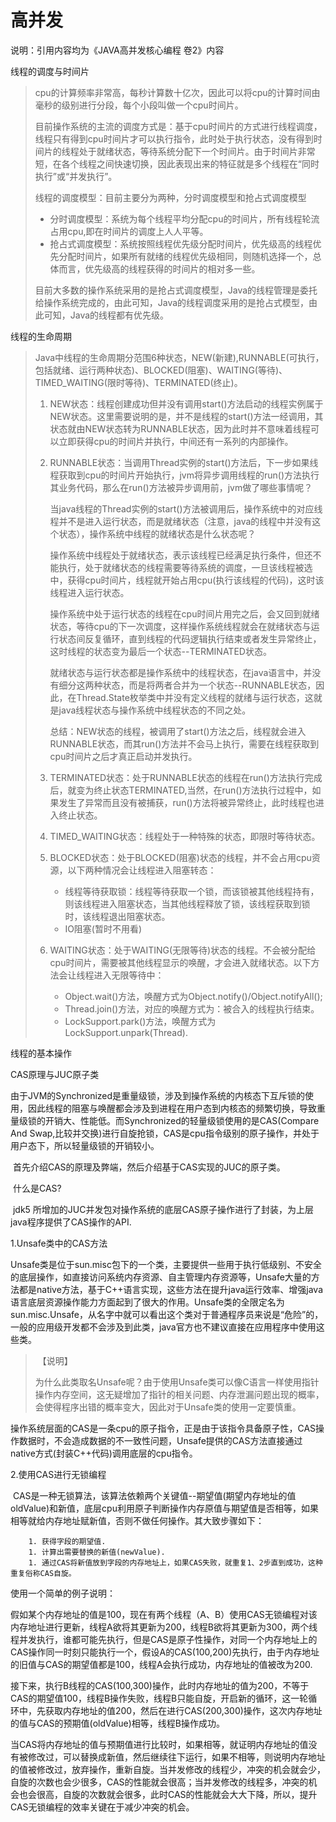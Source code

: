 # 高并发

说明：引用内容均为《JAVA高并发核心编程 卷2》内容

线程的调度与时间片

>cpu的计算频率非常高，每秒计算数十亿次，因此可以将cpu的计算时间由毫秒的级别进行分段，每个小段叫做一个cpu时间片。
>
>目前操作系统的主流的调度方式是：基于cpu时间片的方式进行线程调度，线程只有得到cpu时间片才可以执行指令，此时处于执行状态，没有得到时间片的线程处于就绪状态，等待系统分配下一个时间片。由于时间片非常短，在各个线程之间快速切换，因此表现出来的特征就是多个线程在“同时执行”或“并发执行”。
>
>线程的调度模型：目前主要分为两种，分时调度模型和抢占式调度模型
>
>* 分时调度模型：系统为每个线程平均分配cpu的时间片，所有线程轮流占用cpu,即在时间片的调度上人人平等。
>* 抢占式调度模型：系统按照线程优先级分配时间片，优先级高的线程优先分配时间片，如果所有就绪的线程优先级相同，则随机选择一个，总体而言，优先级高的线程获得的时间片的相对多一些。
>
>目前大多数的操作系统采用的是抢占式调度模型，Java的线程管理是委托给操作系统完成的，由此可知，Java的线程调度采用的是抢占式模型，由此可知，Java的线程都有优先级。

线程的生命周期

> ​		Java中线程的生命周期分范围6种状态，NEW(新建),RUNNABLE(可执行，包括就绪、运行两种状态)、BLOCKED(阻塞)、WAITING(等待)、TIMED_WAITING(限时等待)、TERMINATED(终止)。
>
> 1. NEW状态：线程创建成功但并没有调用start()方法启动的线程实例属于NEW状态。这里需要说明的是，并不是线程的start()方法一经调用，其状态就由NEW状态转为RUNNABLE状态，因为此时并不意味着线程可以立即获得cpu的时间片并执行，中间还有一系列的内部操作。
>
> 2. RUNNABLE状态：当调用Thread实例的start()方法后，下一步如果线程获取到cpu的时间片开始执行，jvm将异步调用线程的run()方法执行其业务代码，那么在run()方法被异步调用前，jvm做了哪些事情呢？
>
>    ​		当java线程的Thread实例的start()方法被调用后，操作系统中的对应线程并不是进入运行状态，而是就绪状态（注意，java的线程中并没有这个状态），操作系统中线程的就绪状态是什么状态呢？
>
>    ​		操作系统中线程处于就绪状态，表示该线程已经满足执行条件，但还不能执行，处于就绪状态的线程需要等待系统的调度，一旦该线程被选中，获得cpu时间片，线程就开始占用cpu(执行该线程的代码)，这时该线程进入运行状态。
>
>    ​		操作系统中处于运行状态的线程在cpu时间片用完之后，会又回到就绪状态，等待cpu的下一次调度，这样操作系统线程就会在就绪状态与运行状态间反复循环，直到线程的代码逻辑执行结束或者发生异常终止，这时线程的状态变为最后一个状态--TERMINATED状态。 
>
>    ​		就绪状态与运行状态都是操作系统中的线程状态，在java语言中，并没有细分这两种状态，而是将两者合并为一个状态--RUNNABLE状态，因此，在Thread.State枚举类中并没有定义线程的就绪与运行状态，这就是java线程状态与操作系统中线程状态的不同之处。
>
>    总结：NEW状态的线程，被调用了start()方法之后，线程就会进入RUNNABLE状态，而其run()方法并不会马上执行，需要在线程获取到cpu时间片之后才真正启动并发执行。
>
> 3. TERMINATED状态：处于RUNNABLE状态的线程在run()方法执行完成后，就变为终止状态TERMINATED,当然，在run()方法执行过程中，如果发生了异常而且没有被捕获，run()方法将被异常终止，此时线程也进入终止状态。
> 4. TIMED_WAITING状态：线程处于一种特殊的状态，即限时等待状态。
> 5. BLOCKED状态：处于BLOCKED(阻塞)状态的线程，并不会占用cpu资源，以下两种情况会让线程进入阻塞转态：
>    * 线程等待获取锁：线程等待获取一个锁，而该锁被其他线程持有，则该线程进入阻塞状态，当其他线程释放了锁，该线程获取到锁时，该线程退出阻塞状态。
>    * IO阻塞(暂时不用看)
>
> 6. WAITING状态：处于WAITING(无限等待)状态的线程。不会被分配给cpu时间片，需要被其他线程显示的唤醒，才会进入就绪状态。以下方法会让线程进入无限等待中：
>    * Object.wait()方法，唤醒方式为Object.notify()/Object.notifyAll();
>    * Thread.join()方法，对应的唤醒方式为：被合入的线程执行结束。
>    * LockSupport.park()方法，唤醒方式为LockSupport.unpark(Thread).

线程的基本操作

































































































































CAS原理与JUC原子类

​		由于JVM的Synchronized是重量级锁，涉及到操作系统的内核态下互斥锁的使用，因此线程的阻塞与唤醒都会涉及到进程在用户态到内核态的频繁切换，导致重量级锁的开销大、性能低。而Synchronized的轻量级锁使用的是CAS(Compare And Swap,比较并交换)进行自旋抢锁，CAS是cpu指令级别的原子操作，并处于用户态下，所以轻量级锁的开销较小。

​		首先介绍CAS的原理及弊端，然后介绍基于CAS实现的JUC的原子类。

​		什么是CAS?

​		jdk5 所增加的JUC并发包对操作系统的底层CAS原子操作进行了封装，为上层java程序提供了CAS操作的API.

1.Unsafe类中的CAS方法

​		Unsafe类是位于sun.misc包下的一个类，主要提供一些用于执行低级别、不安全的底层操作，如直接访问系统内存资源、自主管理内存资源等，Unsafe大量的方法都是native方法，基于C++语言实现，这些方法在提升java运行效率、增强java语言底层资源操作能力方面起到了很大的作用。Unsafe类的全限定名为sun.misc.Unsafe，从名字中就可以看出这个类对于普通程序员来说是“危险”的，一般的应用级开发都不会涉及到此类，java官方也不建议直接在应用程序中使用这些类。

> ​	【说明】	
>
> ​		为什么此类取名Unsafe呢？由于使用Unsafe类可以像C语言一样使用指针操作内存空间，这无疑增加了指针的相关问题、内存泄漏问题出现的概率，会使得程序出错的概率变大，因此对于Unsafe类的使用一定要慎重。

​		操作系统层面的CAS是一条cpu的原子指令，正是由于该指令具备原子性，CAS操作数据时，不会造成数据的不一致性问题，Unsafe提供的CAS方法直接通过native方式(封装C++代码)调用底层的cpu指令。

2.使用CAS进行无锁编程

​		CAS是一种无锁算法，该算法依赖两个关键值--期望值(期望内存地址的值 oldValue)和新值，底层cpu利用原子判断操作内存原值与期望值是否相等，如果相等就给内存地址赋新值，否则不做任何操作。其大致步骤如下：

		1. 获得字段的期望值.
		1. 计算出需要替换的新值(newValue).
		1. 通过CAS将新值放到字段的内存地址上，如果CAS失败，就重复1、2步直到成功，这种重复俗称CAS自旋。

使用一个简单的例子说明：

​		假如某个内存地址的值是100，现在有两个线程（A、B）使用CAS无锁编程对该内存地址进行更新，线程A欲将其更新为200，线程B欲将其更新为300，两个线程并发执行，谁都可能先执行，但是CAS是原子性操作，对同一个内存地址上的CAS操作同一时刻只能执行一个，假设A的CAS(100,200)先执行，由于内存地址的旧值与CAS的期望值都是100，线程A会执行成功，内存地址的值被改为200.

​		接下来，执行B线程的CAS(100,300)操作，此时内存地址的值为200，不等于CAS的期望值100，线程B操作失败，线程B只能自旋，开启新的循环，这一轮循环中，先获取内存地址的值200，然后在进行CAS(200,300)操作，这次内存地址的值与CAS的预期值(oldValue)相等，线程B操作成功。

​		当CAS将内存地址的值与预期值进行比较时，如果相等，就证明内存地址的值没有被修改过，可以替换成新值，然后继续往下运行，如果不相等，则说明内存地址的值被修改过，放弃操作，重新自旋。当并发修改的线程少，冲突的机会就会少，自旋的次数也会少很多，CAS的性能就会很高；当并发修改的线程多，冲突的机会也会很高，自旋的次数就会很多，此时CAS的性能就会大大下降，所以，提升CAS无锁编程的效率关键在于减少冲突的机会。





















